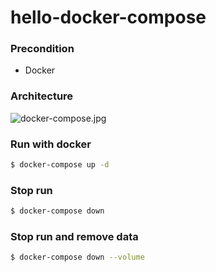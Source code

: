 # hello-docker-compose

### Precondition

- Docker

### Architecture

![docker-compose.jpg](https://i.loli.net/2020/05/06/P4KpI9my7J2z6CG.jpg)

### Run with docker

```sh
$ docker-compose up -d
```

### Stop run

```sh
$ docker-compose down
```

### Stop run and remove data

```sh
$ docker-compose down --volume
```